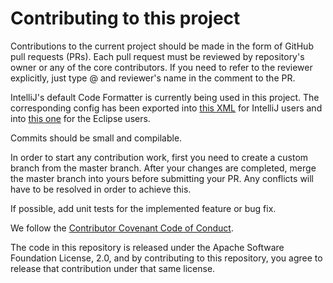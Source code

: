 # Contributing to this project

Contributions to the current project should be made in the form of GitHub pull requests (PRs). Each pull request must be reviewed by
repository's owner or any of the core contributors. If you need to refer to the reviewer explicitly, just type @ and reviewer's name in 
the comment to the PR.

IntelliJ's default Code Formatter is currently being used in this project. The corresponding config has been exported into 
[this XML](intellij_code_style.xml) for IntelliJ users and into [this one](eclipse_code_style.xml) for the Eclipse users.

Commits should be small and compilable.

In order to start any contribution work, first you need to create a custom branch from the master branch. After your changes are completed, 
merge the master branch into yours before submitting your PR. Any conflicts will have to be resolved in order to achieve this.

If possible, add unit tests for the implemented feature or bug fix.

We follow the [Contributor Covenant Code of Conduct](https://www.contributor-covenant.org/version/2/1/code_of_conduct/code_of_conduct.md).

The code in this repository is released under the Apache Software Foundation License, 2.0, and by contributing to this repository, you
agree to release that contribution under that same license.